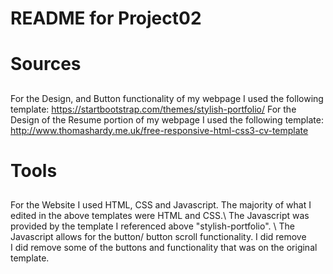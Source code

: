 # README for Project02 <h1> Sources <h2>
For the Design, and Button functionality of my webpage I used the following  template: 
https://startbootstrap.com/themes/stylish-portfolio/  For the Design of the Resume portion of my webpage 
I used the following template: http://www.thomashardy.me.uk/free-responsive-html-css3-cv-template 
# Tools <h2>
For the Website I used HTML, CSS and Javascript. The majority of what I edited in the above templates 
were HTML and CSS.\ The Javascript was provided by the template I referenced above "stylish-portfolio". \ 
The Javascript allows for the button/ button scroll functionality. I did remove \
I did remove some of the buttons and functionality that was on the original template.
